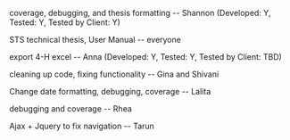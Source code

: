 coverage, debugging, and thesis formatting -- Shannon (Developed: Y, Tested: Y, Tested by Client: Y)

STS technical thesis, User Manual -- everyone

export 4-H excel -- Anna (Developed: Y, Tested: Y, Tested by Client: TBD)

cleaning up code, fixing functionality -- Gina and Shivani

Change date formatting, debugging, coverage -- Lalita
 
debugging and coverage -- Rhea
 
 Ajax + Jquery to fix navigation -- Tarun
 
 

